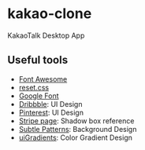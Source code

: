 # kakao-clone

KakaoTalk Desktop App

## Useful tools

- [Font Awesome](https://fontawesome.com/)
- [reset.css](https://meyerweb.com/eric/tools/css/reset/)
- [Google Font](https://fonts.google.com/)
- [Dribbble](https://dribbble.com/): UI Design
- [Pinterest](https://www.pinterest.co.kr/): UI Design
- [Stripe page](https://stripe.com/): Shadow box reference
- [Subtle Patterns](https://www.toptal.com/designers/subtlepatterns/): Background Design
- [uiGradients](https://uigradients.com/): Color Gradient Design
